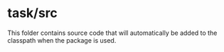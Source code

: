 # task/src

This folder contains source code that will automatically be added to the classpath when
the package is used.

